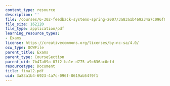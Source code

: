 ```yaml
---
content_type: resource
description: ''
file: /courses/6-302-feedback-systems-spring-2007/3a83a1b469234a7c096f0619ab54f9f1_final2.pdf
file_size: 162120
file_type: application/pdf
learning_resource_types:
- Exams
license: https://creativecommons.org/licenses/by-nc-sa/4.0/
ocw_type: OCWFile
parent_title: Exams
parent_type: CourseSection
parent_uid: 7b47a09a-07f2-ba1e-d775-a9c636ac0efd
resourcetype: Document
title: final2.pdf
uid: 3a83a1b4-6923-4a7c-096f-0619ab54f9f1
---
```

